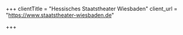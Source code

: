 +++
clientTitle = "Hessisches Staatstheater Wiesbaden"
client_url = "https://www.staatstheater-wiesbaden.de"

+++
